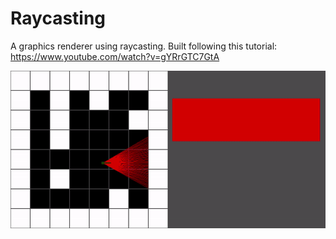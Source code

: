 # Raycasting
A graphics renderer using raycasting. Built following this tutorial: https://www.youtube.com/watch?v=gYRrGTC7GtA 

![myfile](https://github.com/xProioxis/Raycasting/blob/master/raycasting.gif)
